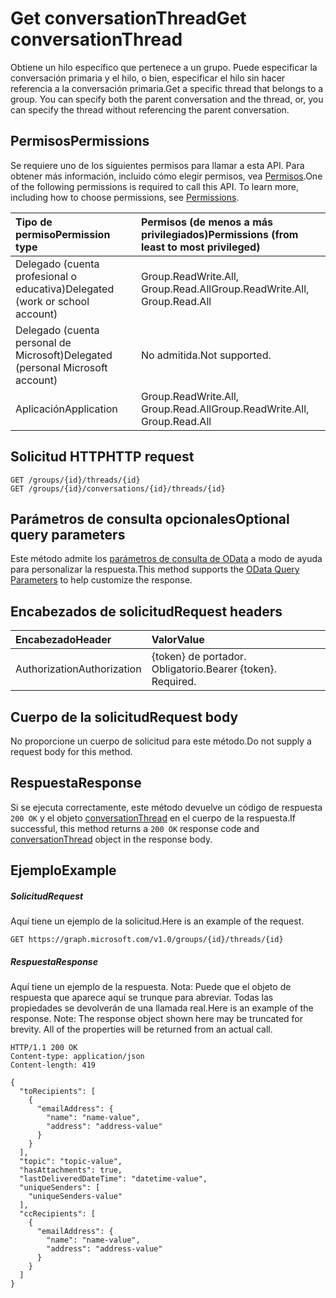 # <a name="get-conversationthread"></a><span data-ttu-id="d12c9-101">Get conversationThread</span><span class="sxs-lookup"><span data-stu-id="d12c9-101">Get conversationThread</span></span>

<span data-ttu-id="d12c9-p101">Obtiene un hilo específico que pertenece a un grupo. Puede especificar la conversación primaria y el hilo, o bien, especificar el hilo sin hacer referencia a la conversación primaria.</span><span class="sxs-lookup"><span data-stu-id="d12c9-p101">Get a specific thread that belongs to a group. You can specify both the parent conversation and the thread, or, you can specify the thread without referencing the parent conversation.</span></span> 
## <a name="permissions"></a><span data-ttu-id="d12c9-104">Permisos</span><span class="sxs-lookup"><span data-stu-id="d12c9-104">Permissions</span></span>
<span data-ttu-id="d12c9-p102">Se requiere uno de los siguientes permisos para llamar a esta API. Para obtener más información, incluido cómo elegir permisos, vea [Permisos](../../../concepts/permissions_reference.md).</span><span class="sxs-lookup"><span data-stu-id="d12c9-p102">One of the following permissions is required to call this API. To learn more, including how to choose permissions, see [Permissions](../../../concepts/permissions_reference.md).</span></span>

|<span data-ttu-id="d12c9-107">Tipo de permiso</span><span class="sxs-lookup"><span data-stu-id="d12c9-107">Permission type</span></span>      | <span data-ttu-id="d12c9-108">Permisos (de menos a más privilegiados)</span><span class="sxs-lookup"><span data-stu-id="d12c9-108">Permissions (from least to most privileged)</span></span>              |
|:--------------------|:---------------------------------------------------------|
|<span data-ttu-id="d12c9-109">Delegado (cuenta profesional o educativa)</span><span class="sxs-lookup"><span data-stu-id="d12c9-109">Delegated (work or school account)</span></span> | <span data-ttu-id="d12c9-110">Group.ReadWrite.All, Group.Read.All</span><span class="sxs-lookup"><span data-stu-id="d12c9-110">Group.ReadWrite.All, Group.Read.All</span></span>    |
|<span data-ttu-id="d12c9-111">Delegado (cuenta personal de Microsoft)</span><span class="sxs-lookup"><span data-stu-id="d12c9-111">Delegated (personal Microsoft account)</span></span> | <span data-ttu-id="d12c9-112">No admitida.</span><span class="sxs-lookup"><span data-stu-id="d12c9-112">Not supported.</span></span>    |
|<span data-ttu-id="d12c9-113">Aplicación</span><span class="sxs-lookup"><span data-stu-id="d12c9-113">Application</span></span> | <span data-ttu-id="d12c9-114">Group.ReadWrite.All, Group.Read.All</span><span class="sxs-lookup"><span data-stu-id="d12c9-114">Group.ReadWrite.All, Group.Read.All</span></span> |

## <a name="http-request"></a><span data-ttu-id="d12c9-115">Solicitud HTTP</span><span class="sxs-lookup"><span data-stu-id="d12c9-115">HTTP request</span></span>
<!-- { "blockType": "ignored" } -->
```http
GET /groups/{id}/threads/{id}
GET /groups/{id}/conversations/{id}/threads/{id}

```
## <a name="optional-query-parameters"></a><span data-ttu-id="d12c9-116">Parámetros de consulta opcionales</span><span class="sxs-lookup"><span data-stu-id="d12c9-116">Optional query parameters</span></span>
<span data-ttu-id="d12c9-117">Este método admite los [parámetros de consulta de OData](http://developer.microsoft.com/en-us/graph/docs/overview/query_parameters) a modo de ayuda para personalizar la respuesta.</span><span class="sxs-lookup"><span data-stu-id="d12c9-117">This method supports the [OData Query Parameters](http://developer.microsoft.com/en-us/graph/docs/overview/query_parameters) to help customize the response.</span></span>
## <a name="request-headers"></a><span data-ttu-id="d12c9-118">Encabezados de solicitud</span><span class="sxs-lookup"><span data-stu-id="d12c9-118">Request headers</span></span>
| <span data-ttu-id="d12c9-119">Encabezado</span><span class="sxs-lookup"><span data-stu-id="d12c9-119">Header</span></span>       | <span data-ttu-id="d12c9-120">Valor</span><span class="sxs-lookup"><span data-stu-id="d12c9-120">Value</span></span> |
|:---------------|:--------|
| <span data-ttu-id="d12c9-121">Authorization</span><span class="sxs-lookup"><span data-stu-id="d12c9-121">Authorization</span></span>  | <span data-ttu-id="d12c9-p103">{token} de portador. Obligatorio.</span><span class="sxs-lookup"><span data-stu-id="d12c9-p103">Bearer {token}. Required.</span></span>  |

## <a name="request-body"></a><span data-ttu-id="d12c9-124">Cuerpo de la solicitud</span><span class="sxs-lookup"><span data-stu-id="d12c9-124">Request body</span></span>
<span data-ttu-id="d12c9-125">No proporcione un cuerpo de solicitud para este método.</span><span class="sxs-lookup"><span data-stu-id="d12c9-125">Do not supply a request body for this method.</span></span>

## <a name="response"></a><span data-ttu-id="d12c9-126">Respuesta</span><span class="sxs-lookup"><span data-stu-id="d12c9-126">Response</span></span>

<span data-ttu-id="d12c9-127">Si se ejecuta correctamente, este método devuelve un código de respuesta `200 OK` y el objeto [conversationThread](../resources/conversationthread.md) en el cuerpo de la respuesta.</span><span class="sxs-lookup"><span data-stu-id="d12c9-127">If successful, this method returns a `200 OK` response code and [conversationThread](../resources/conversationthread.md) object in the response body.</span></span>
## <a name="example"></a><span data-ttu-id="d12c9-128">Ejemplo</span><span class="sxs-lookup"><span data-stu-id="d12c9-128">Example</span></span>
##### <a name="request"></a><span data-ttu-id="d12c9-129">Solicitud</span><span class="sxs-lookup"><span data-stu-id="d12c9-129">Request</span></span>
<span data-ttu-id="d12c9-130">Aquí tiene un ejemplo de la solicitud.</span><span class="sxs-lookup"><span data-stu-id="d12c9-130">Here is an example of the request.</span></span>
<!-- {
  "blockType": "request",
  "name": "get_conversationthread"
}-->
```http
GET https://graph.microsoft.com/v1.0/groups/{id}/threads/{id}
```
##### <a name="response"></a><span data-ttu-id="d12c9-131">Respuesta</span><span class="sxs-lookup"><span data-stu-id="d12c9-131">Response</span></span>
<span data-ttu-id="d12c9-p104">Aquí tiene un ejemplo de la respuesta. Nota: Puede que el objeto de respuesta que aparece aquí se trunque para abreviar. Todas las propiedades se devolverán de una llamada real.</span><span class="sxs-lookup"><span data-stu-id="d12c9-p104">Here is an example of the response. Note: The response object shown here may be truncated for brevity. All of the properties will be returned from an actual call.</span></span>
<!-- {
  "blockType": "response",
  "truncated": true,
  "@odata.type": "microsoft.graph.conversationThread"
} -->
```http
HTTP/1.1 200 OK
Content-type: application/json
Content-length: 419

{
  "toRecipients": [
    {
      "emailAddress": {
        "name": "name-value",
        "address": "address-value"
      }
    }
  ],
  "topic": "topic-value",
  "hasAttachments": true,
  "lastDeliveredDateTime": "datetime-value",
  "uniqueSenders": [
    "uniqueSenders-value"
  ],
  "ccRecipients": [
    {
      "emailAddress": {
        "name": "name-value",
        "address": "address-value"
      }
    }
  ]
}
```

<!-- uuid: 8fcb5dbc-d5aa-4681-8e31-b001d5168d79
2015-10-25 14:57:30 UTC -->
<!-- {
  "type": "#page.annotation",
  "description": "Get conversationThread",
  "keywords": "",
  "section": "documentation",
  "tocPath": ""
}-->
